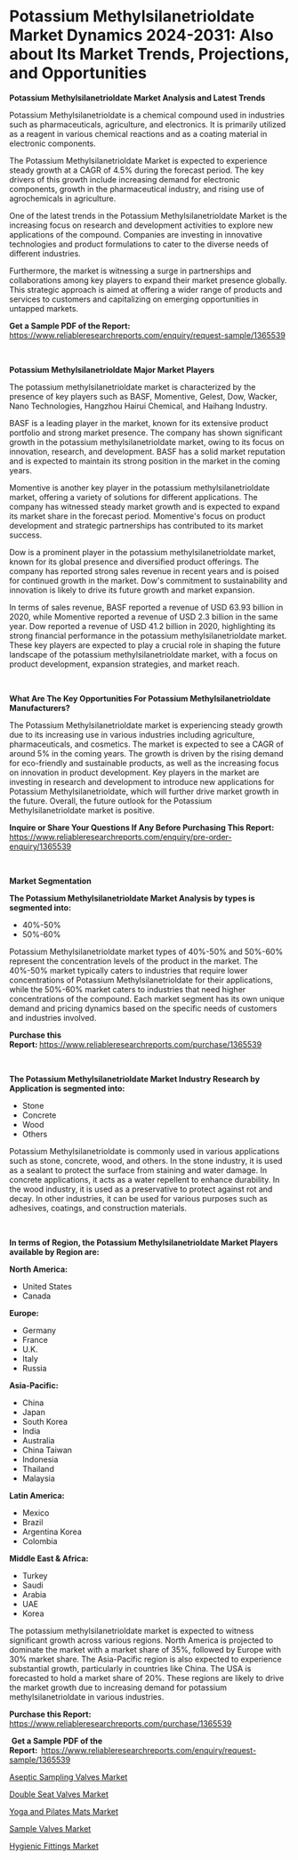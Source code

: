 <p><h1>Potassium Methylsilanetrioldate Market Dynamics 2024-2031: Also about Its Market Trends, Projections, and Opportunities</h1></p><p><strong>Potassium Methylsilanetrioldate Market Analysis and Latest Trends</strong></p>
<p><p>Potassium Methylsilanetrioldate is a chemical compound used in industries such as pharmaceuticals, agriculture, and electronics. It is primarily utilized as a reagent in various chemical reactions and as a coating material in electronic components.</p><p>The Potassium Methylsilanetrioldate Market is expected to experience steady growth at a CAGR of 4.5% during the forecast period. The key drivers of this growth include increasing demand for electronic components, growth in the pharmaceutical industry, and rising use of agrochemicals in agriculture.</p><p>One of the latest trends in the Potassium Methylsilanetrioldate Market is the increasing focus on research and development activities to explore new applications of the compound. Companies are investing in innovative technologies and product formulations to cater to the diverse needs of different industries.</p><p>Furthermore, the market is witnessing a surge in partnerships and collaborations among key players to expand their market presence globally. This strategic approach is aimed at offering a wider range of products and services to customers and capitalizing on emerging opportunities in untapped markets.</p></p>
<p><strong>Get a Sample PDF of the Report:&nbsp;</strong> <a href="https://www.reliableresearchreports.com/enquiry/request-sample/1365539">https://www.reliableresearchreports.com/enquiry/request-sample/1365539</a></p>
<p>&nbsp;</p>
<p><strong>Potassium Methylsilanetrioldate Major Market Players</strong></p>
<p><p>The potassium methylsilanetrioldate market is characterized by the presence of key players such as BASF, Momentive, Gelest, Dow, Wacker, Nano Technologies, Hangzhou Hairui Chemical, and Haihang Industry. </p><p>BASF is a leading player in the market, known for its extensive product portfolio and strong market presence. The company has shown significant growth in the potassium methylsilanetrioldate market, owing to its focus on innovation, research, and development. BASF has a solid market reputation and is expected to maintain its strong position in the market in the coming years.</p><p>Momentive is another key player in the potassium methylsilanetrioldate market, offering a variety of solutions for different applications. The company has witnessed steady market growth and is expected to expand its market share in the forecast period. Momentive's focus on product development and strategic partnerships has contributed to its market success.</p><p>Dow is a prominent player in the potassium methylsilanetrioldate market, known for its global presence and diversified product offerings. The company has reported strong sales revenue in recent years and is poised for continued growth in the market. Dow's commitment to sustainability and innovation is likely to drive its future growth and market expansion.</p><p>In terms of sales revenue, BASF reported a revenue of USD 63.93 billion in 2020, while Momentive reported a revenue of USD 2.3 billion in the same year. Dow reported a revenue of USD 41.2 billion in 2020, highlighting its strong financial performance in the potassium methylsilanetrioldate market. These key players are expected to play a crucial role in shaping the future landscape of the potassium methylsilanetrioldate market, with a focus on product development, expansion strategies, and market reach.</p></p>
<p>&nbsp;</p>
<p><strong>What Are The Key Opportunities For Potassium Methylsilanetrioldate Manufacturers?</strong></p>
<p><p>The Potassium Methylsilanetrioldate market is experiencing steady growth due to its increasing use in various industries including agriculture, pharmaceuticals, and cosmetics. The market is expected to see a CAGR of around 5% in the coming years. The growth is driven by the rising demand for eco-friendly and sustainable products, as well as the increasing focus on innovation in product development. Key players in the market are investing in research and development to introduce new applications for Potassium Methylsilanetrioldate, which will further drive market growth in the future. Overall, the future outlook for the Potassium Methylsilanetrioldate market is positive.</p></p>
<p><strong>Inquire or Share Your Questions If Any Before Purchasing This Report:</strong> <a href="https://www.reliableresearchreports.com/enquiry/pre-order-enquiry/1365539">https://www.reliableresearchreports.com/enquiry/pre-order-enquiry/1365539</a></p>
<p>&nbsp;</p>
<p><strong>Market Segmentation</strong></p>
<p><strong>The Potassium Methylsilanetrioldate Market Analysis by types is segmented into:</strong></p>
<p><ul><li>40%-50%</li><li>50%-60%</li></ul></p>
<p><p>Potassium Methylsilanetrioldate market types of 40%-50% and 50%-60% represent the concentration levels of the product in the market. The 40%-50% market typically caters to industries that require lower concentrations of Potassium Methylsilanetrioldate for their applications, while the 50%-60% market caters to industries that need higher concentrations of the compound. Each market segment has its own unique demand and pricing dynamics based on the specific needs of customers and industries involved.</p></p>
<p><strong>Purchase this Report:&nbsp;</strong><a href="https://www.reliableresearchreports.com/purchase/1365539">https://www.reliableresearchreports.com/purchase/1365539</a></p>
<p>&nbsp;</p>
<p><strong>The Potassium Methylsilanetrioldate Market Industry Research by Application is segmented into:</strong></p>
<p><ul><li>Stone</li><li>Concrete</li><li>Wood</li><li>Others</li></ul></p>
<p><p>Potassium Methylsilanetrioldate is commonly used in various applications such as stone, concrete, wood, and others. In the stone industry, it is used as a sealant to protect the surface from staining and water damage. In concrete applications, it acts as a water repellent to enhance durability. In the wood industry, it is used as a preservative to protect against rot and decay. In other industries, it can be used for various purposes such as adhesives, coatings, and construction materials.</p></p>
<p>&nbsp;</p>
<p><strong>In terms of Region, the Potassium Methylsilanetrioldate Market Players available by Region are:</strong></p>
<p>
    <p> <strong> North America: </strong>
        <ul>
            <li>United States</li>
            <li>Canada</li>
        </ul>
        </p> 
    <p> <strong> Europe: </strong>
        <ul>
            <li>Germany</li>
            <li>France</li>
            <li>U.K.</li>
            <li>Italy</li>
            <li>Russia</li>
        </ul>
        </p> 
    <p> <strong> Asia-Pacific: </strong>
        <ul>
            <li>China</li>
            <li>Japan</li>
            <li>South Korea</li>
            <li>India</li>
            <li>Australia</li>
            <li>China Taiwan</li>
            <li>Indonesia</li>
            <li>Thailand</li>
            <li>Malaysia</li>
        </ul>
        </p> 
    <p> <strong> Latin America: </strong>
        <ul>
            <li>Mexico</li>
            <li>Brazil</li>
            <li>Argentina Korea</li>
            <li>Colombia</li>
        </ul>
        </p> 
    <p> <strong> Middle East & Africa: </strong>
        <ul>
            <li>Turkey</li>
            <li>Saudi</li>
            <li>Arabia</li>
            <li>UAE</li>
            <li>Korea</li>
        </ul>
    </p>
    </p>
<p><p>The potassium methylsilanetrioldate market is expected to witness significant growth across various regions. North America is projected to dominate the market with a market share of 35%, followed by Europe with 30% market share. The Asia-Pacific region is also expected to experience substantial growth, particularly in countries like China. The USA is forecasted to hold a market share of 20%. These regions are likely to drive the market growth due to increasing demand for potassium methylsilanetrioldate in various industries.</p></p>
<p><strong>Purchase this Report: </strong><a href="https://www.reliableresearchreports.com/purchase/1365539">https://www.reliableresearchreports.com/purchase/1365539</a></p>
<p>&nbsp;<strong>Get a Sample PDF of the Report:&nbsp;&nbsp;</strong><a href="https://www.reliableresearchreports.com/enquiry/request-sample/1365539">https://www.reliableresearchreports.com/enquiry/request-sample/1365539</a></p>
<p><strong></strong></p>
<p><p><a href="https://github.com/Sarissaschmalingtr6fz2739/Market-Research-Report-List-1/blob/main/aseptic-sampling-valves-market.md">Aseptic Sampling Valves Market</a></p><p><a href="https://github.com/jj19131/Market-Research-Report-List-1/blob/main/double-seat-valves-market.md">Double Seat Valves Market</a></p><p><a href="https://github.com/marloy8/Market-Research-Report-List-3/blob/main/yoga-and-pilates-mats-market.md">Yoga and Pilates Mats Market</a></p><p><a href="https://github.com/jodemen/Market-Research-Report-List-1/blob/main/sample-valves-market.md">Sample Valves Market</a></p><p><a href="https://github.com/WillieWoodard/Market-Research-Report-List-3/blob/main/hygienic-fittings-market.md">Hygienic Fittings Market</a></p></p>